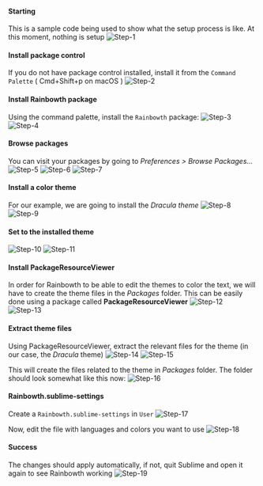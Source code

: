 #### Starting
This is a sample code being used to show what the setup process is like. At this moment, nothing is setup
![Step-1](img/1.png)

#### Install package control
If you do not have package control installed, install it from the `Command Palette` ( Cmd+Shift+p on macOS )
![Step-2](img/2.png)

#### Install Rainbowth package
Using the command palette, install the `Rainbowth` package:
![Step-3](img/3.png)
![Step-4](img/4.png)

#### Browse packages
You can visit your packages by going to *Preferences > Browse Packages...*
![Step-5](img/5.png)
![Step-6](img/6.png)
![Step-7](img/7.png)

#### Install a color theme
For our example, we are going to install the *Dracula theme*
![Step-8](img/8.png)
![Step-9](img/9.png)

#### Set to the installed theme
![Step-10](img/10.png)
![Step-11](img/11.png)

#### Install PackageResourceViewer
In order for Rainbowth to be able to edit the themes to color the text, we will have to create the theme files in the *Packages* folder. This can be easily done using a package called **PackageResourceViewer**
![Step-12](img/12.png)
![Step-13](img/13.png)

#### Extract theme files
Using PackageResourceViewer, extract the relevant files for the theme (in our case, the *Dracula* theme)
![Step-14](img/14.png)
![Step-15](img/15.png)

This will create the files related to the theme in *Packages* folder. The folder should look somewhat like this now:
![Step-16](img/16.png)

#### Rainbowth.sublime-settings
Create a `Rainbowth.sublime-settings` in `User`
![Step-17](img/17.png)

Now, edit the file with languages and colors you want to use
![Step-18](img/18.png)

#### Success
The changes should apply automatically, if not, quit Sublime and open it again to see Rainbowth working
![Step-19](img/19.png)
